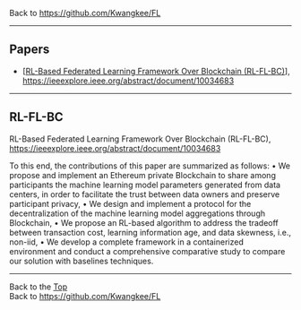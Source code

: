 Back to https://github.com/Kwangkee/FL
***

## Papers 
- [[RL-Based Federated Learning Framework Over Blockchain (RL-FL-BC)](https://github.com/Kwangkee/FL/blob/main/BCFL.md#rl-fl-bc)], https://ieeexplore.ieee.org/abstract/document/10034683  
***

## RL-FL-BC
RL-Based Federated Learning Framework Over Blockchain (RL-FL-BC), https://ieeexplore.ieee.org/abstract/document/10034683

To this end, the contributions of this paper are summarized as follows:
• We propose and implement an Ethereum private Blockchain to share among participants the machine learning model parameters generated from data centers, in order to facilitate the trust between data owners and preserve participant privacy,
• We design and implement a protocol for the decentralization of the machine learning model aggregations through Blockchain,
• We propose an RL-based algorithm to address the tradeoff between transaction cost, learning information age, and data skewness, i.e., non-iid,
• We develop a complete framework in a containerized environment and conduct a comprehensive comparative study to compare our solution with baselines techniques.

***
Back to the [Top](#papers)  
Back to https://github.com/Kwangkee/FL
